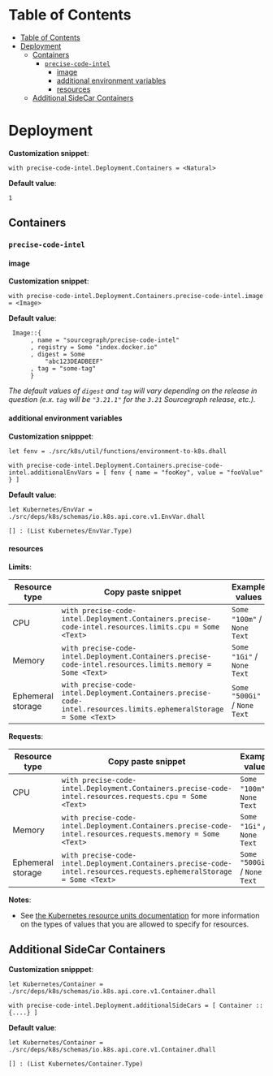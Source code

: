# Table of Contents

- [Table of Contents](#table-of-contents)
- [Deployment](#deployment)
  - [Containers](#containers)
    - [`precise-code-intel`](#precise-code-intel)
      - [image](#image)
      - [additional environment variables](#additional-environment-variables)
      - [resources](#resources)
  - [Additional SideCar Containers](#additional-sidecar-containers)

# Deployment

**Customization snippet**:

```dhall
with precise-code-intel.Deployment.Containers = <Natural>
```

**Default value**:

```dhall
1
```

## Containers

### `precise-code-intel`

#### image

**Customization snippet**:

```dhall
with precise-code-intel.Deployment.Containers.precise-code-intel.image = <Image>
```

**Default value**:

```dhall
 Image::{
      , name = "sourcegraph/precise-code-intel"
      , registry = Some "index.docker.io"
      , digest = Some
          "abc123DEADBEEF"
      , tag = "some-tag"
      }
```

_The default values of `digest` and `tag` will vary depending on the release in question (e.x. `tag` will be `"3.21.1"` for the `3.21` Sourcegraph release, etc.)._

#### additional environment variables

**Customization snipppet**:

```
let fenv = ./src/k8s/util/functions/environment-to-k8s.dhall

with precise-code-intel.Deployment.Containers.precise-code-intel.additionalEnvVars = [ fenv { name = "fooKey", value = "fooValue" } ]
```

**Default value**:

```dhall
let Kubernetes/EnvVar = ./src/deps/k8s/schemas/io.k8s.api.core.v1.EnvVar.dhall

[] : (List Kubernetes/EnvVar.Type)
```

#### resources

**Limits**:

| Resource type     | Copy paste snippet                                                                                                 | Example values               |
| ----------------- | ------------------------------------------------------------------------------------------------------------------ | ---------------------------- |
| CPU               | `with precise-code-intel.Deployment.Containers.precise-code-intel.resources.limits.cpu = Some <Text>`              | `Some "100m"` / `None Text`  |
| Memory            | `with precise-code-intel.Deployment.Containers.precise-code-intel.resources.limits.memory = Some <Text>`           | `Some "1Gi"` / `None Text`   |
| Ephemeral storage | `with precise-code-intel.Deployment.Containers.precise-code-intel.resources.limits.ephemeralStorage = Some <Text>` | `Some "500Gi"` / `None Text` |

**Requests**:

| Resource type     | Copy paste snippet                                                                                                   | Example values               |
| ----------------- | -------------------------------------------------------------------------------------------------------------------- | ---------------------------- |
| CPU               | `with precise-code-intel.Deployment.Containers.precise-code-intel.resources.requests.cpu = Some <Text>`              | `Some "100m"` / `None Text`  |
| Memory            | `with precise-code-intel.Deployment.Containers.precise-code-intel.resources.requests.memory = Some <Text>`           | `Some "1Gi"` / `None Text`   |
| Ephemeral storage | `with precise-code-intel.Deployment.Containers.precise-code-intel.resources.requests.ephemeralStorage = Some <Text>` | `Some "500Gi"` / `None Text` |

**Notes**:

- See [the Kubernetes resource units documentation](https://kubernetes.io/docs/concepts/configuration/manage-resources-containers/#resource-units-in-kubernetes) for more information on the types of values that you are allowed to specify for resources.

## Additional SideCar Containers

**Customization snipppet**:

```
let Kubernetes/Container = ./src/deps/k8s/schemas/io.k8s.api.core.v1.Container.dhall

with precise-code-intel.Deployment.additionalSideCars = [ Container :: {....} ]
```

**Default value**:

```dhall
let Kubernetes/Container = ./src/deps/k8s/schemas/io.k8s.api.core.v1.Container.dhall

[] : (List Kubernetes/Container.Type)
```
